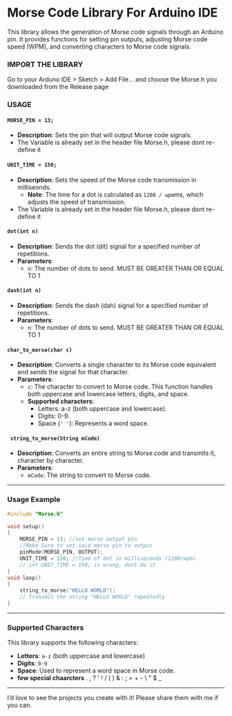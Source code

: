 # Morse Code Library For Arduino IDE
This library allows the generation of Morse code signals through an Arduino pin.
It provides functions for setting pin outputs, adjusting Morse code speed (WPM), and converting characters to Morse code signals.

### **IMPORT THE LIBRARY**
Go to your Arduno IDE > Sketch > Add File...
and choose the Morse.h you downloaded from the Release page

### **USAGE**

#### `MORSE_PIN = 13;`
- **Description**: Sets the pin that will output Morse code signals.
- The Variable is already set in the header file Morse.h, please dont re-define it
  
#### `UNIT_TIME = 150;`
- **Description**: Sets the speed of the Morse code transmission in milliseonds.
  - **Note**: The time for a dot is calculated as `1200 / wpm`ms, which adjusts the speed of transmission.
- The Variable is already set in the header file Morse.h, please dont re-define it


#### `dot(int n)`
- **Description**: Sends the dot (dit) signal for a specified number of repetitions.
- **Parameters**:
  - `n`: The number of dots to send. MUST BE GREATER THAN OR EQUAL TO 1
  
#### `dash(int n)`
- **Description**: Sends the dash (dah) signal for a specified number of repetitions.
- **Parameters**:
  - `n`: The number of dots to send. MUST BE GREATER THAN OR EQUAL TO 1
  
#### `char_to_morse(char c)`
- **Description**: Converts a single character to its Morse code equivalent and sends the signal for that character.
- **Parameters**:
  - `c`: The character to convert to Morse code. This function handles both uppercase and lowercase letters, digits, and space.
  - **Supported characters**:
    - Letters: a-z (both uppercase and lowercase).
    - Digits: 0-9.
    - Space (`' '`): Represents a word space.

#### ` string_to_morse(String mCode)`
- **Description**: Converts an entire string to Morse code and transmits it, character by character.
- **Parameters**:
  - `mCode`: The string to convert to Morse code.

---

### **Usage Example**

```cpp
#include "Morse.h"

void setup()
{
    MORSE_PIN = 13; //set morse output pin
    //Make Sure to set said morse pin to output
    pinMode(MORSE_PIN, OUTPUT);
    UNIT_TIME = 150; //Time of dot in milliseconds (1200/wpm)  
    // int UNIT_TIME = 150; is wrong, dont do it
}
void loop()
{
    string_to_morse("HELLO WORLD");
    // Transmit the string "HELLO WORLD" repeatedly
}
```

---

### Supported Characters
This library supports the following characters:
+ **Letters**: `a-z` (both uppercase and lowercase)
+ **Digits**: `0-9`
+ **Space**: Used to represent a word space in Morse code.
+ **few special chaarcters** . , ? ' ! / ( ) & : ; = + - \ " $ _ 

---

I’d love to see the projects you create with it! Please share them with me if you can.
